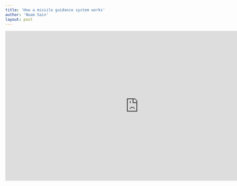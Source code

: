 ```yaml
---
title: 'How a missile guidance system works'
author: 'Noam Sain'
layout: post
---
```


<iframe allow="accelerometer; autoplay; clipboard-write; encrypted-media; gyroscope; picture-in-picture; web-share" allowfullscreen="" frameborder="0" height="473" loading="lazy" src="https://www.youtube.com/embed/3Bby5pOVZJ0?feature=oembed" title="Missile Guidance System" width="840"></iframe>